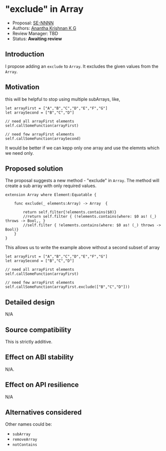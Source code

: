 # "exclude" in Array

* Proposal: [SE-NNNN](0200-raw-string-escaping.md)
* Authors: [Anantha Krishnan K G](https://github.com/AnanthaKrish)
* Review Manager: TBD
* Status: **Awaiting review**

## Introduction

I propose adding an `exclude` to `Array`. It excludes the given values from the `Array`.

## Motivation

  this will be helpful to stop using multiple subArrays, like,
  
   ```
   let arrayFirst = ["A","B","C","D","E","F","G"]
   let arraySecond = ["B","C","D"]

   // need all arrayFirst elements
   self.callSomeFunction(arrayFirst)

   // need few arrayFirst elements
   self.callSomeFunction(arraySecond)
  ``` 
  It would be better if we can kepp only one array and use the elemnts which we need only.

## Proposed solution

The proposal suggests a new method - "exclude" in `Array`. The method will create a sub array with only required values.


```
extension Array where Element:Equatable {
    
    func exclude(_ elements:Array) -> Array  {
        
        return self.filter{!elements.contains($0)}
        //return self.filter { (!elements.contains(where: $0 as! (_) throws -> Bool,, }
        //self.filter { !elements.contains(where: $0 as! (_) throws -> Bool)}
    }
}
```

This allows us to write the example above without a second subset of array

   ```
   let arrayFirst = ["A","B","C","D","E","F","G"]
   let arraySecond = ["B","C","D"]

   // need all arrayFirst elements
   self.callSomeFunction(arrayFirst)

   // need few arrayFirst elements
   self.callSomeFunction(arrayFirst.exclude(["B","C","D"]))
  ``` 

## Detailed design

N/A

## Source compatibility

This is strictly additive.

## Effect on ABI stability

N/A.

## Effect on API resilience

N/A

## Alternatives considered

Other names could be:

- `subArray`
- `removeArray`
- `notContains`

